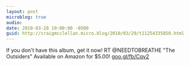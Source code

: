 ```yaml
---
layout: post
microblog: true
audio: 
date: 2010-03-28 19:00:00 -0500
guid: http://craigmcclellan.micro.blog/2010/03/29/t11254335850.html
---
```

If you don't have this album, get it now! RT @NEEDTOBREATHE "The Outsiders" Available on Amazon for $5.00! [goo.gl/fb/Cqv2](http://goo.gl/fb/Cqv2)
